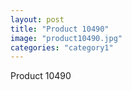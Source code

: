 ```yaml
---
layout: post
title: "Product 10490"
image: "product10490.jpg"
categories: "category1"
---
```

Product 10490
